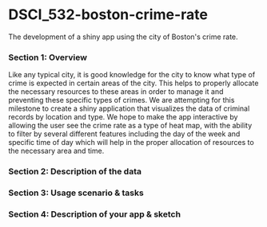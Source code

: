 # DSCI_532-boston-crime-rate
The development of a shiny app using the city of Boston's crime rate. 


### Section 1: Overview

Like any typical city, it is good knowledge for the city to know what type of crime is expected in certain areas of the city. This helps to properly allocate the necessary resources to these areas in order to manage it and preventing these specific types of crimes. We are attempting for this milestone to create a shiny application that visualizes the data of criminal records by location and type. We hope to make the app interactive by allowing the user see the crime rate as a type of heat map, with the ability to filter by several different features including the day of the week and specific time of day which will help in the proper allocation of resources to the necessary area and time. 


### Section 2: Description of the data




### Section 3: Usage scenario & tasks



### Section 4: Description of your app & sketch